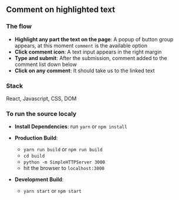 ## Comment on highlighted text

### The flow
- **Highlight any part the text on the page**: A popup of button group appears, at this moment `comment` is the available option
- **Click comment icon**: A text input appears in the right margin
- **Type and submit**: After the submission, comment added to the comment list down below
- **Click on any comment**: It should take us to the linked text

### Stack
React, Javascript, CSS, DOM

### To run the source localy
- **Install Dependencies**: run `yarn` or `npm install`
- **Production Build**:
  - `yarn run build` or `npm run build`
  - `cd build`
  - `python -m SimpleHTTPServer 3000`
  - hit the browser to `localhost:3000`

- **Development Build**:
  - `yarn start` or `npm start`
